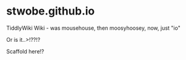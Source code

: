 # stwobe.github.io
TiddlyWiki Wiki - was mousehouse, then moosyhoosey, now, just "io"

Or is it..>!??!?

Scaffold here!?
